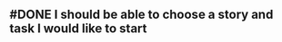## #DONE I should be able to choose a story and task I would like to start
<!--
#story
created:2023-09-27T03:41:23.342Z
task-id:NHxZd
story-id:start-a-task-without-args
order:-180
-->